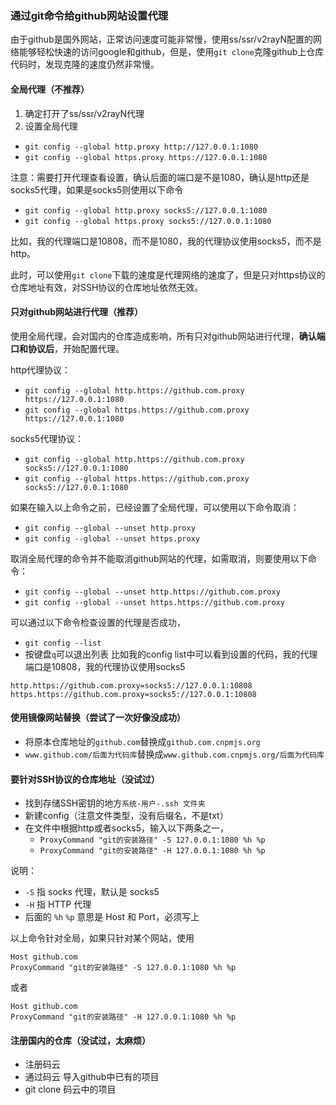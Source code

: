 ### 通过git命令给github网站设置代理
由于github是国外网站，正常访问速度可能非常慢，使用ss/ssr/v2rayN配置的网络能够轻松快速的访问google和github，但是，使用`git clone`克隆github上仓库代码时，发现克隆的速度仍然非常慢。

#### 全局代理（不推荐）
1. 确定打开了ss/ssr/v2rayN代理
2. 设置全局代理
- `git config --global http.proxy http://127.0.0.1:1080`
- `git config --global https.proxy https://127.0.0.1:1080`

注意：需要打开代理查看设置，确认后面的端口是不是1080，确认是http还是socks5代理，如果是socks5则使用以下命令

- `git config --global http.proxy socks5://127.0.0.1:1080`
- `git config --global https.proxy socks5://127.0.0.1:1080`



比如，我的代理端口是10808，而不是1080，我的代理协议使用socks5，而不是http。

此时，可以使用`git clone`下载的速度是代理网络的速度了，但是只对https协议的仓库地址有效，对SSH协议的仓库地址依然无效。

#### 只对github网站进行代理（推荐）
使用全局代理，会对国内的仓库造成影响，所有只对github网站进行代理，**确认端口和协议后**，开始配置代理。

http代理协议：
- `git config --global http.https://github.com.proxy https://127.0.0.1:1080`
- `git config --global https.https://github.com.proxy https://127.0.0.1:1080`

socks5代理协议：
- `git config --global http.https://github.com.proxy socks5://127.0.0.1:1080`
- `git config --global https.https://github.com.proxy socks5://127.0.0.1:1080`

如果在输入以上命令之前，已经设置了全局代理，可以使用以下命令取消：
- `git config --global --unset http.proxy`
- `git config --global --unset https.proxy`


取消全局代理的命令并不能取消github网站的代理，如需取消，则要使用以下命令：
- `git config --global --unset http.https://github.com.proxy`
- `git config --global --unset https.https://github.com.proxy`

可以通过以下命令检查设置的代理是否成功，
- `git config --list`
- 按键盘`q`可以退出列表
比如我的config list中可以看到设置的代码，我的代理端口是10808，我的代理协议使用socks5
````linux
http.https://github.com.proxy=socks5://127.0.0.1:10808
https.https://github.com.proxy=socks5://127.0.0.1:10808
````

#### 使用镜像网站替换（尝试了一次好像没成功）
- 将原本仓库地址的`github.com`替换成`github.com.cnpmjs.org`
- `www.github.com/后面为代码库`替换成`www.github.com.cnpmjs.org/后面为代码库`

#### 要针对SSH协议的仓库地址（没试过）
- 找到存储SSH密钥的地方`系统-用户-.ssh 文件夹`
- 新建config（注意文件类型，没有后缀名，不是txt）
- 在文件中根据http或者socks5，输入以下两条之一，
  - `ProxyCommand "git的安装路径" -S 127.0.0.1:1080 %h %p`
  - `ProxyCommand "git的安装路径" -H 127.0.0.1:1080 %h %p`

说明：
- `-S` 指 socks 代理，默认是 socks5
- `-H` 指 HTTP 代理
- 后面的 `%h` `%p` 意思是 Host 和 Port，必须写上

以上命令针对全局，如果只针对某个网站，使用
````linux
Host github.com 
ProxyCommand "git的安装路径" -S 127.0.0.1:1080 %h %p
````
或者
````
Host github.com 
ProxyCommand "git的安装路径" -H 127.0.0.1:1080 %h %p
````

#### 注册国内的仓库（没试过，太麻烦）
- 注册码云
- 通过码云 导入github中已有的项目
- git clone 码云中的项目
